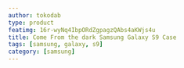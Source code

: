 ```yaml
---
author: tokodab
type: product
featimg: 16r-wyNq4IbpORdZgpagzQAbs4aKWjs4u
title: Come From the dark Samsung Galaxy S9 Case
tags: [samsung, galaxy, s9]
category: [samsung]
---
```

